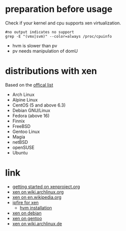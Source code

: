 # preparation before usage

Check if your kernel and cpu supports xen virtualization.

```
#no output indicates no support
grep -E "(vmx|svm)" --color=always /proc/cpuinfo
```

* hvm is slower than pv
* pv needs manipulation of domU

# distributions with xen

Based on the [offical list](https://wiki.xenproject.org/wiki/Xen_Project_Software_Overview)

* Arch Linux
* Alpine Linux
* CentOS (5 and above 6.3)
* Debian GNU/Linux
* Fedora (above 16)
* Finnix
* FreeBSD
* Gentoo Linux
* Magia
* netBSD
* openSUSE
* Ubuntu

# link

* [getting started on xenproject.org](https://www.xenproject.org/users/getting-started.html)
* [xen on wiki.archlinux.org](https://wiki.archlinux.org/index.php/Xen)
* [xen on en.wikipedia.org](https://en.wikipedia.org/wiki/Xen)
* [ipfire for xen](http://wiki.ipfire.org/en/virtualization/xen/start)
    * [hvm installation](http://wiki.ipfire.org/en/virtualization/xen/ipfire_as_hvm_with_xen_4.0.1)
* [xen on debian](https://wiki.debian.org/Xen)
* [xen on gentoo](https://wiki.gentoo.org/wiki/Xen)
* [xen on wiki.archlinux.de](https://wiki.archlinux.de/title/Xen)
